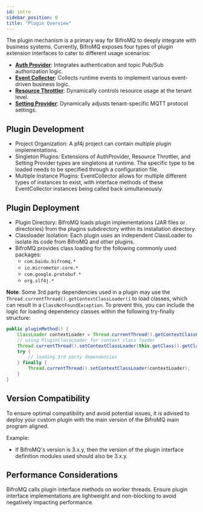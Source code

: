 ```yaml
---
id: intro
sidebar_position: 0
title: "Plugin Overview"
---
```


The plugin mechanism is a primary way for BifroMQ to deeply integrate with business systems. Currently, BifroMQ exposes four types of plugin extension interfaces to cater to different usage scenarios:

* **[Auth Provider](1_auth_provider.md)**: Integrates authentication and topic Pub/Sub authorization logic.
* **[Event Collector](2_event_collector.md)**: Collects runtime events to implement various event-driven business logic.
* **[Resource Throttler](3_resource_throttler.md)**: Dynamically controls resource usage at the tenant level.
* **[Setting Provider](4_setting_provider/intro.md)**: Dynamically adjusts tenant-specific MQTT protocol settings.

## Plugin Development

* Project Organization: A pf4j project can contain multiple plugin implementations.
* Singleton Plugins: Extensions of AuthProvider, Resource Throttler, and Setting Provider types are singletons at runtime. The specific type to be loaded needs to be specified through a configuration file.
* Multiple Instance Plugins: EventCollector allows for multiple different types of instances to exist, with interface methods of these EventCollector instances being called back simultaneously.

## Plugin Deployment

* Plugin Directory: BifroMQ loads plugin implementations (JAR files or directories) from the plugins subdirectory within its installation directory.
* Classloader Isolation: Each plugin uses an independent ClassLoader to isolate its code from BifroMQ and other plugins.
* BifroMQ provides class loading for the following commonly used packages:
    * `com.baidu.bifromq.*`
    * `io.micrometer.core.*`
    * `com.google.protobuf.*`
    * `org.slf4j.*`

**Note**: Some 3rd party dependencies used in a plugin may use the `Thread.currentThread().getContextClassLoader()` to load classes, which can result in a `ClassNotFoundException`. To prevent this, you can include the logic for loading dependency classes within the following try-finally structure:

```java
public pluginMethod() {
    ClassLoader contextLoader = Thread.currentThread().getContextClassLoader();
    // using PluginClassLoader for context class loader 
    Thread.currentThread().setContextClassLoader(this.getClass().getClassLoader());
    try {
        // loading 3rd party dependencies
    } finally {
        Thread.currentThread().setContextClassLoader(contextLoader);
    }
}
```

## Version Compatibility

To ensure optimal compatibility and avoid potential issues, it is advised to deploy your custom plugin with the main version of the BifroMQ main program aligned.

Example:

* If BifroMQ's version is 3.x.y, then the version of the plugin interface definition modules used should also be 3.x.y.

## Performance Considerations

BifroMQ calls plugin interface methods on worker threads. Ensure plugin interface implementations are lightweight and non-blocking to avoid negatively impacting performance.